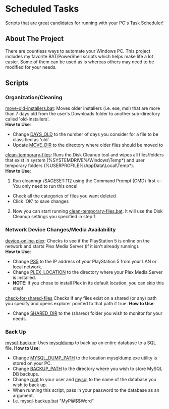 # Scheduled Tasks
Scripts that are great candidates for running with your PC's Task Scheduler!

## About The Project
There are countless ways to automate your Windows PC. This project includes my favorite BAT/PowerShell scripts which helps make life a lot easier. Some of them can be used as is whereas others may need to be modified for your needs.

## Scripts

### Organization/Cleaning

[move-old-installers.bat](Batch/move-old-installers.bat): Moves older installers (i.e. exe, msi) that are more than 7 days old from the user's Downloads folder to another sub-directory called 'old-installers'.<br />
**How to Use**:
* Change [DAYS_OLD](https://github.com/arcadespinner/scheduled-tasks/blob/3ffb784b4f14b3100b9700fd0d24a7cb04cfb189/Batch/move-old-installers.bat#L4) to the number of days you consider for a file to be classified as 'old'
* Update [MOVE_DIR](https://github.com/arcadespinner/scheduled-tasks/blob/3ffb784b4f14b3100b9700fd0d24a7cb04cfb189/Batch/move-old-installers.bat#L7) to the directory where older files should be moved to

[clean-temporary-files](Batch/clean-temporary-files.bat): Runs the Disk Cleanup tool and wipes all files/folders that exist in system (%SYSTEMDRIVE%\Windows\Temp\*) and user temporary folders (%USERPROFILE%\AppData\Local\Temp\*).<br />
**How to Use**:
1. Run cleanmgr /SAGESET:112 using the Command Prompt (CMD) first <-- You only need to run this once!
  * Check all the categories of files you want deleted
  * Click 'OK' to save changes
2. Now you can start running [clean-temporary-files.bat](Batch/clean-temporary-files.bat). It will use the Disk Cleanup settings you specified in step 1.

### Network Device Changes/Media Availability

[device-online-plex](Batch/device-online-plex.bat): Checks to see if the PlayStation 5 is online on the network and starts Plex Media Server (if it isn't already running).<br />
**How to Use**:
* Change [PS5](https://github.com/arcadespinner/scheduled-tasks/blob/aa74a4c5d98cd11ad5229d724687a0d31994b251/Batch/device-online-plex.bat#L5) to the IP address of your PlayStation 5 from your LAN or local network.
* Change [PLEX_LOCATION](https://github.com/arcadespinner/scheduled-tasks/blob/aa74a4c5d98cd11ad5229d724687a0d31994b251/Batch/device-online-plex.bat#L8) to the directory where your Plex Media Server is installed.
 * **NOTE**: If you chose to install Plex in its default location, you can skip this step!

[check-for-shared-files](https://github.com/arcadespinner/scheduled-tasks/blob/main/Batch/check-for-shared-files.bat) Checks if any files exist on a shared (or any) path you specify and opens explorer pointed to that path if true.
**How to Use**:
* Change [SHARED_DIR](https://github.com/arcadespinner/scheduled-tasks/blob/aa74a4c5d98cd11ad5229d724687a0d31994b251/Batch/check-for-shared-files.bat#L4) to the (shared) folder you wish to monitor for your needs.

### Back Up

[mysql-backup](https://github.com/arcadespinner/scheduled-tasks/blob/main/Batch/mysql-backup.bat): Uses [mysqldump](https://dev.mysql.com/doc/refman/8.0/en/mysqldump.html) to back up an entire database to a SQL file.
**How to Use**:
* Change [MYSQL_DUMP_PATH](https://github.com/arcadespinner/scheduled-tasks/blob/aa74a4c5d98cd11ad5229d724687a0d31994b251/Batch/mysql-backup.bat#L10) to the location mysqldump.exe utility is stored on your PC.
* Change [BACKUP_PATH](https://github.com/arcadespinner/scheduled-tasks/blob/aa74a4c5d98cd11ad5229d724687a0d31994b251/Batch/mysql-backup.bat#L13) to the directory where you wish to store MySQL DB backups.
* Change [root](https://github.com/arcadespinner/scheduled-tasks/blob/aa74a4c5d98cd11ad5229d724687a0d31994b251/Batch/mysql-backup.bat#L16) to your user and [mysql](https://github.com/arcadespinner/scheduled-tasks/blob/aa74a4c5d98cd11ad5229d724687a0d31994b251/Batch/mysql-backup.bat#L16) to the name of the database you wish to back up.
* When running this script, pass in your password to the database as an argument.
 * I.e. mysql-backup.bat "MyP@$$Word"
